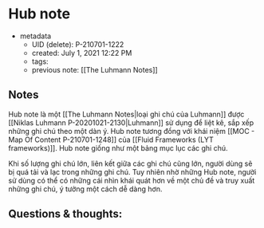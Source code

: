 # Hub note

- metadata
	- UID (delete): P-210701-1222
	- created: July 1, 2021 12:22 PM
	- tags:
	- previous note: [[The Luhmann Notes]]

## Notes
Hub note là một [[The Luhmann Notes|loại ghi chú của Luhmann]] được [[Niklas Luhmann P-20201021-2130|Luhmann]] sử dụng để liệt kê, sắp xếp những ghi chú theo một dàn ý. Hub note tương đồng với khái niệm [[MOC - Map Of Content P-210701-1248]] của [[Fluid Frameworks (LYT frameworks)]]. Hub note giống như một bảng mục lục các ghi chú.

Khi số lượng ghi chú lớn, liên kết giữa các ghi chú cũng lớn, người dùng sẽ bị quá tải và lạc trong những ghi chú. Tuy nhiên nhờ những Hub note, người sử dùng có thể có những cái nhìn khái quát hơn về một chủ đề và truy xuất những ghi chú, ý tưởng một cách dễ dàng hơn.
## Questions & thoughts:

